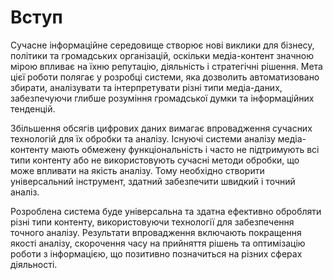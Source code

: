 # Вступ

Сучасне інформаційне середовище створює нові виклики для бізнесу, політики та громадських організацій, оскільки медіа-контент значною мірою впливає на їхню репутацію, діяльність і стратегічні рішення. Мета цієї роботи полягає у розробці системи, яка дозволить автоматизовано збирати, аналізувати та інтерпретувати різні типи медіа-даних, забезпечуючи глибше розуміння громадської думки та інформаційних тенденцій.

Збільшення обсягів цифрових даних вимагає впровадження сучасних технологій для їх обробки та аналізу. Існуючі системи аналізу медіа-контенту мають обмежену функціональність і часто не підтримують всі типи контенту або не використовують сучасні методи обробки, що може впливати на якість аналізу. Тому необхідно створити універсальний інструмент, здатний забезпечити швидкий і точний аналіз.

Розроблена система буде універсальна та здатна ефективно обробляти різні типи контенту, використовуючи технології для забезпечення точного аналізу. Результати впровадження включають покращення якості аналізу, скорочення часу на прийняття рішень та оптимізацію роботи з інформацією, що позитивно позначиться на різних сферах діяльності.
